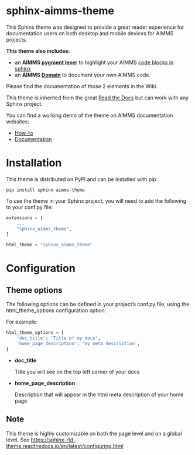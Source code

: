 # sphinx-aimms-theme

This Sphinx theme was designed to provide a great reader experience for documentation users on both desktop and mobile devices for AIMMS projects.

**This theme also includes:** 
- an **AIMMS [pygment lexer](http://pygments.org/)** to highlight your AIMMS [code blocks in sphinx](http://www.sphinx-doc.org/en/master/usage/restructuredtext/directives.html#directive-code-block) 
- an **AIMMS [Domain](http://www.sphinx-doc.org/en/master/usage/restructuredtext/domains.html)** to document your own AIMMS code.

Please find the documentation of those 2 elements in the Wiki.

This theme is inherited from the great [Read the Docs](https://github.com/readthedocs/sphinx_rtd_theme) but can work with any Sphinx project. 

You can find a working demo of the theme on AIMMS documentation websites:
- [How-to](https://how-to.aimms.com)
- [Documentation](https://documentation.aimms.com)

Installation
===============

This theme is distributed on PyPI and can be installed with pip:

`pip install sphinx-aimms-theme`

To use the theme in your Sphinx project, you will need to add the following to your conf.py file:

``` python
extensions = [
    ...
    "sphinx_aimms_theme",
]

html_theme = "sphinx_aimms_theme"
```

Configuration
================

Theme options
----------------

The following options can be defined in your project’s conf.py file, using the html_theme_options configuration option.

For example:

``` python
html_theme_options = {
    'doc_title': 'Title of my docs',
    'home_page_description': 'my meta description',
}
```


* **doc_title** 

    Title you will see on the top left corner of your docs


* **home_page_description** 

    Description that will appear in the html meta description of your home page

Note
---------

This theme is highly customizable on both the page level and on a global level. See https://sphinx-rtd-theme.readthedocs.io/en/latest/configuring.html 
